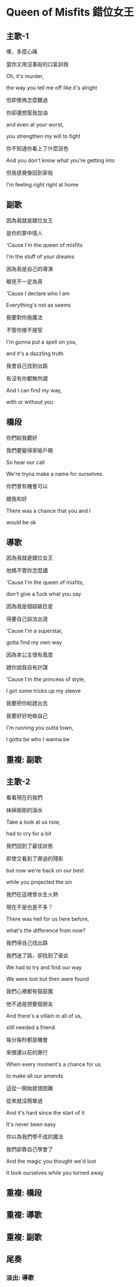 # Queen of Misfits 錯位女王

## 主歌-1

噢，多麼心痛

當你又用沒事般的口氣訓我

Oh, it's murder,

the way you tell me off like it's alright



但即使再怎麼難過

你卻還想幫我加油

and even at your worst,

you strengthen my will to fight



你不知道你看上了什麼貨色

And you don't know what you're getting into



但我感覺像回到家般

I'm feeling right right at home

## 副歌

因為我就是錯位女王

是你的夢中情人

'Cause I'm the queen of misfits

I'm the stuff of your dreams



因為我是自己的導演

眼見不一定為真

'Cause I declare who I am

Everything's not as seems



我要對你施魔法

不管你接不接受

I'm gonna put a spell on you,

and it's a dazzling truth



我會自己找到出路

有沒有你都無所謂

And I can find my way,

with or without you

## 橋段

你們給我聽好

我們要變得家喻戶曉

So hear our call

We're tryna make a name for ourselves



你們曾有機會可以

跟我和好

There was a chance that you and I

would be ok

## 導歌

因為我就是錯位女王

他媽不管你怎麼講

'Cause I'm the queen of misfits,

don't give a fuck what you say



因為我是個超級巨星

得要自己設法出道

'Cause I'm a superstar,

gotta find my own way



因為本公主很有風度

跟你說我自有計謀

'Cause I'm the princess of style,

I got some tricks up my sleeve



我要把你給趕出去

我要好好地做自己

I'm running you outta town,

I gotta be who I wanna be

## 重複: 副歌

## 主歌-2

看看現在的我們

抹掉剛剛的淚水

Take a look at us now,

had to cry for a bit



我們回到了最佳狀態

即使又看到了罪過的殘影

but now we're back on our best

while you projected the sin



我們在這裡曾水生火熱

現在不是也差不多？

There was hell for us here before,

what's the difference from now?



我們得自己找出路

我們迷了路，卻找到了彼此

We had to try and find our way

We were lost but then were found



我們心裡都有個惡魔

他不過是想要個朋友

And there's a villain in all of us,

still needed a friend



每分每秒都是機會

來償還以前的罪行

When every moment's a chance for us

to make all our amends



這從一開始就很困難

從來就沒簡單過

And it's hard since the start of it

It's never been easy



你以為我們學不成的魔法

我們卻靠自己學會了

And the magic you thought we'd lost

It took ourselves while you turned away

## 重複: 橋段

## 重複: 導歌

## 重複: 副歌

## 尾奏

### 淡出: 導歌

